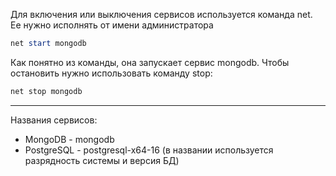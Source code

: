 Для включения или выключения сервисов используется команда net. Ее нужно исполнять от имени администратора
```powershell
net start mongodb
```
Как понятно из команды, она запускает сервис mongodb. Чтобы остановить нужно использовать команду stop:
```powershell
net stop mongodb
```
---
Названия сервисов:
- MongoDB - mongodb
- PostgreSQL - postgresql-x64-16 (в названии используется разрядность системы и версия БД)